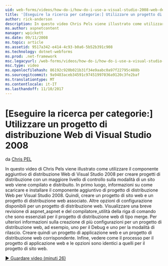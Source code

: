 ```yaml
---
uid: web-forms/videos/how-do-i/how-do-i-use-a-visual-studio-2008-web-deployment-project
title: '[Eseguire la ricerca per categorie:] Utilizzare un progetto di distribuzione Web di Visual Studio 2008 | Documenti Microsoft'
author: rick-anderson
description: In questo video Chris Pels viene illustrato come utilizzare il componente aggiuntivo di distribuzione Web di Visual Studio 2008 per creare progetti di distribuzione con un miglior controllo su come...
ms.author: aspnetcontent
manager: wpickett
ms.date: 09/11/2008
ms.topic: article
ms.assetid: 9517a342-e414-4c93-b0a6-5b52b391c908
ms.technology: dotnet-webforms
ms.prod: .net-framework
msc.legacyurl: /web-forms/videos/how-do-i/how-do-i-use-a-visual-studio-2008-web-deployment-project
msc.type: video
ms.openlocfilehash: 86192c920b021b31f34e9aabc0a97f22795c488b
ms.sourcegitcommit: 9a9483aceb34591c97451997036a9120c3fe2baf
ms.translationtype: MT
ms.contentlocale: it-IT
ms.lasthandoff: 11/10/2017
---
```

<a name="how-do-i-use-a-visual-studio-2008-web-deployment-project"></a>[Eseguire la ricerca per categorie:] Utilizzare un progetto di distribuzione Web di Visual Studio 2008
====================
da [Chris PEL](https://twitter.com/chrispels)

In questo video di Chris Pels viene illustrato come utilizzare il componente aggiuntivo di distribuzione Web di Visual Studio 2008 per creare progetti di distribuzione con un maggiore livello di controllo sulla modalità di un sito web viene compilato e distribuito. In primo luogo, informazioni su come scaricare e installare il componente aggiuntivo di progetto di distribuzione Web per Visual Studio 2008. Quindi, creare un progetto di sito web e un progetto di distribuzione web associato. Altre opzioni di configurazione disponibili per un progetto di distribuzione web. Visualizzare una breve revisione di aspnet\_aspnet e del compilatore\_utilità della riga di comando che sono essenziali per il progetto di distribuzione web di tipo merge. Per ulteriori informazioni sulla creazione di più configurazioni per un progetto di distribuzione web, ad esempio, uno per il Debug e uno per la modalità di rilascio. Creare quindi un progetto di applicazione web e un progetto di distribuzione web corrispondente. Infine, vedere come il processo per il progetto di applicazione web e le opzioni sono identici a quelli per il progetto di sito web.

[&#9654; Guardare video (minuti 26)](https://channel9.msdn.com/Blogs/ASP-NET-Site-Videos/how-do-i-use-a-visual-studio-2008-web-deployment-project)

